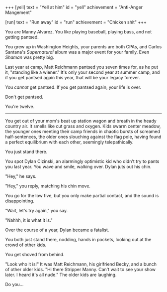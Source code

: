 +++
[yell]
  text = "Yell at him"
  id = "yell"
  achievement = "Anti-Anger Mangement"

[run]
  text = "Run away"
  id = "run"
  achievement = "Chicken shit"
+++

You are Manny Alvarez. You like playing baseball, playing bass, and not
getting pantsed.

You grew up in Washington Heights, your parents are both CPAs, and
Carlos Santana's _Supernatural_ album was a major event for your family.
Even _Shaman_ was pretty big.

Last year at camp, Matt Reichmann pantsed you seven times for, as he put
it, "standing like a wiener." It's only your second year at summer camp,
and if you get pantsed again this year, that will be your legacy forever.

You *cannot* get pantsed. If you get pantsed again, your life is over.

Don't get pantsed.

You're twelve.

---

You get out of your mom's beat up station wagon and breath in the heady
country air. It smells like cut grass and oxygen. Kids swarm center
meadow, the younger ones meeting their camp friends in chaotic bursts
of screamed half-sentences, the older ones slouching against the flag
pole, having found a perfect equilibrium with each other, seemingly
telepathically.

You just stand there.

You spot Dylan Cizinski, an alarmingly optimistic kid who didn't try to
pants you last year. You wave and smile, walking over. Dylan juts out
his chin.

"Hey," he says.

"Hey," you reply, matching his chin move.

You go for the low five, but you only make partial contact, and the
sound is disappointing.

"Wait, let's try again," you say.

"Nahhh, it is what it is."

Over the course of a year, Dylan became a fatalist.

You both just stand there, nodding, hands in pockets, looking out at the
crowd of other kids.

You get shoved from behind.

"Look who it is!" It was Matt Reichmann, his girlfriend Becky, and a
bunch of other older kids. "Hi there Stripper Manny. Can't wait to see
your show later. I heard it's all nude." The older kids are laughing.

Do you…

<!--
Poker
Canoeing
Midnight Swim
Locker Room
Baseball
Talent Show
-->
